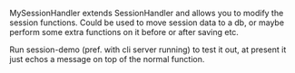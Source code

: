 MySessionHandler extends SessionHandler and allows you to modify the session functions.
Could be used to move session data to a db, or maybe perform some extra functions on it before or after saving etc.

Run session-demo (pref. with cli server running) to test it out, at present it just echos a message on top of the normal function.